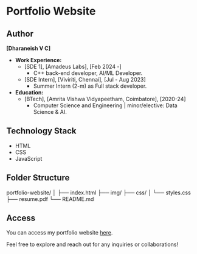 # Portfolio Website

## Author

**[Dharaneish V C]**
- **Work Experience:**
  - [SDE 1], [Amadeus Labs], [Feb 2024 -]
    - C++ back-end developer, AI/ML Developer.
  - [SDE Intern], [Viviriti, Chennai], [Jul - Aug 2023]
    - Summer Intern (2-m) as Full stack developer.
- **Education:**
  - [BTech], [Amrita Vishwa Vidyapeetham, Coimbatore], [2020-24]
    - Computer Science and Engineering | minor/elective: Data Science & AI.

## Technology Stack

- HTML
- CSS
- JavaScript

## Folder Structure

portfolio-website/
│
├── index.html
├── img/
├── css/
│   └── styles.css
├── resume.pdf
└── README.md

## Access

You can access my portfolio website [here](https://dharaneishvc.github.io/portfolio/).

Feel free to explore and reach out for any inquiries or collaborations!
